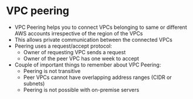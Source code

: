
# VPC peering
- VPC Peering helps you to connect VPCs belonging to same or different AWS accounts irrespective of the region of the VPCs
- This allows private communication between the connected VPCs
- Peering uses a request/accept protocol:
  - Owner of requesting VPC sends a request 
  - Owner of the peer VPC has one week to accept
- Couple of important things to remember about VPC Peering:
  - Peering is not transitive 
  - Peer VPCs cannot have overlapping address ranges (CIDR or subnets)
  - Peering is not possible with on-premise servers